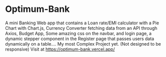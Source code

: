 # Optimum-Bank
A mini Banking Web app that contains a Loan rate/EMI calculator with a Pie Chart with Chart.js, Currency Converter fetching data from an API through Axios, Budget App, 
Some amazing css on the navbar, and login page, 
a dynamic stepper component in the Register page that passes users data dynamically on a table.... My most Complex Project yet. (Not designed to be responsive) 
Visit at https://optimum-bank.vercel.app/
